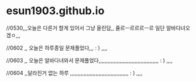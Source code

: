 # esun1903.github.io

//0530,,,오늘은 다른거 할게 있어서 그냥 올린담,, 쥴르ㅡ르르르ㅡ르 일단 알바다녀오겠ㅇ,,,

//0602 ,, 오늘은 하루종일 문제풀었다,,, : ) ,,,, 

//0603 ,, 오늘은 알바다녀와서 문제풀었다,,,,,,,,,,,,,,,,,,,,,,,,,,,,,,,,,,,,,,,, : ) ,,,, 

//0604 ,,달라진거 없는 하루 ,,,,,,,,,,,,,,,,,,,,,,,,,,,,,,,,,,,,,,, : ) ,,,, 
